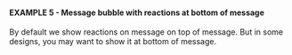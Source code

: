 #### EXAMPLE 5 - Message bubble with reactions at bottom of message

By default we show reactions on message on top of message. But in some designs, you may want
to show it at bottom of message.
